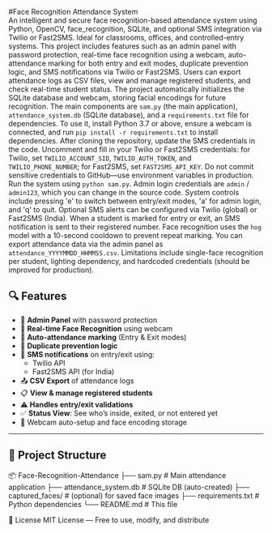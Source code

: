 #Face Recognition Attendance System  
An intelligent and secure face recognition-based attendance system using Python, OpenCV, face_recognition, SQLite, and optional SMS integration via Twilio or Fast2SMS. Ideal for classrooms, offices, and controlled-entry systems. This project includes features such as an admin panel with password protection, real-time face recognition using a webcam, auto-attendance marking for both entry and exit modes, duplicate prevention logic, and SMS notifications via Twilio or Fast2SMS. Users can export attendance logs as CSV files, view and manage registered students, and check real-time student status. The project automatically initializes the SQLite database and webcam, storing facial encodings for future recognition. The main components are `sam.py` (the main application), `attendance_system.db` (SQLite database), and a `requirements.txt` file for dependencies. To use it, install Python 3.7 or above, ensure a webcam is connected, and run `pip install -r requirements.txt` to install dependencies. After cloning the repository, update the SMS credentials in the code. Uncomment and fill in your Twilio or Fast2SMS credentials: for Twilio, set `TWILIO_ACCOUNT_SID`, `TWILIO_AUTH_TOKEN`, and `TWILIO_PHONE_NUMBER`; for Fast2SMS, set `FAST2SMS_API_KEY`. Do not commit sensitive credentials to GitHub—use environment variables in production. Run the system using `python sam.py`. Admin login credentials are `admin` / `admin123`, which you can change in the source code. System controls include pressing 'e' to switch between entry/exit modes, 'a' for admin login, and 'q' to quit. Optional SMS alerts can be configured via Twilio (global) or Fast2SMS (India). When a student is marked for entry or exit, an SMS notification is sent to their registered number. Face recognition uses the `hog` model with a 10-second cooldown to prevent repeat marking. You can export attendance data via the admin panel as `attendance_YYYYMMDD_HHMMSS.csv`. Limitations include single-face recognition per student, lighting dependency, and hardcoded credentials (should be improved for production).

## 🔍 Features

- 🔐 **Admin Panel** with password protection  
- 🧠 **Real-time Face Recognition** using webcam  
- 📅 **Auto-attendance marking** (Entry & Exit modes)  
- 🔄 **Duplicate prevention logic**  
- 📱 **SMS notifications** on entry/exit using:
  - Twilio API
  - Fast2SMS API (for India)
- 📤 **CSV Export** of attendance logs  
- 📋 **View & manage registered students**  
- ⚠️ **Handles entry/exit validations**
- ✅ **Status View**: See who’s inside, exited, or not entered yet  
- 🎥 Webcam auto-setup and face encoding storage

---

## 📁 Project Structure

📦 Face-Recognition-Attendance
├── sam.py # Main attendance application
├── attendance_system.db # SQLite DB (auto-created)
├── captured_faces/ # (optional) for saved face images
├── requirements.txt # Python dependencies
└── README.md # This file


📜 License
MIT License — Free to use, modify, and distribute

